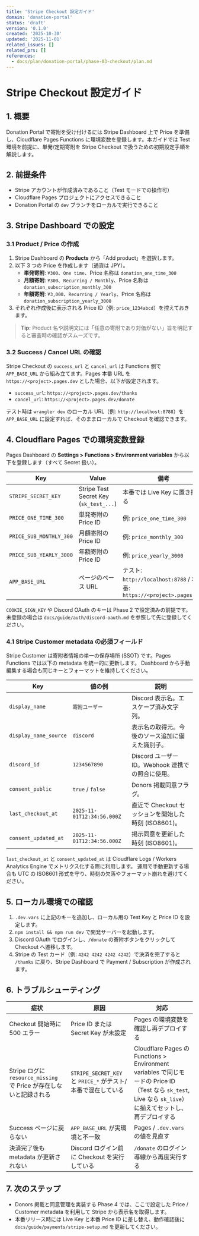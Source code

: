 ```yaml
---
title: 'Stripe Checkout 設定ガイド'
domain: 'donation-portal'
status: 'draft'
version: '0.1.0'
created: '2025-10-30'
updated: '2025-11-01'
related_issues: []
related_prs: []
references:
  - docs/plan/donation-portal/phase-03-checkout/plan.md
---
```


# Stripe Checkout 設定ガイド

## 1. 概要

Donation Portal で寄附を受け付けるには Stripe Dashboard 上で Price を準備し、Cloudflare Pages Functions に環境変数を登録します。本ガイドでは Test 環境を前提に、単発/定期寄附を Stripe Checkout で扱うための初期設定手順を解説します。

## 2. 前提条件

- Stripe アカウントが作成済みであること（Test モードでの操作可）
- Cloudflare Pages プロジェクトにアクセスできること
- Donation Portal の `dev` ブランチをローカルで実行できること

## 3. Stripe Dashboard での設定

### 3.1 Product / Price の作成

1. Stripe Dashboard の **Products** から「Add product」を選択します。
2. 以下 3 つの Price を作成します（通貨は JPY）。
   - **単発寄附**: `¥300`、`One time`、Price 名称は `donation_one_time_300`
   - **月額寄附**: `¥300`、`Recurring / Monthly`、Price 名称は `donation_subscription_monthly_300`
   - **年額寄附**: `¥3,000`、`Recurring / Yearly`、Price 名称は `donation_subscription_yearly_3000`
3. それぞれ作成後に表示される Price ID（例: `price_1234abcd`）を控えておきます。

> **Tip:** Product 名や説明文には「任意の寄附であり対価がない」旨を明記すると審査時の確認がスムーズです。

### 3.2 Success / Cancel URL の確認

Stripe Checkout の `success_url` と `cancel_url` は Functions 側で `APP_BASE_URL` から組み立てます。Pages 本番 URL を `https://<project>.pages.dev` とした場合、以下が設定されます。

- `success_url`: `https://<project>.pages.dev/thanks`
- `cancel_url`: `https://<project>.pages.dev/donate`

テスト時は `wrangler dev` のローカル URL（例: `http://localhost:8788`）を `APP_BASE_URL` に設定すれば、そのままローカルで Checkout を確認できます。

## 4. Cloudflare Pages での環境変数登録

Pages Dashboard の **Settings > Functions > Environment variables** から以下を登録します（すべて Secret 扱い）。

| Key                     | Value                                  | 備考                                                                  |
| ----------------------- | -------------------------------------- | --------------------------------------------------------------------- |
| `STRIPE_SECRET_KEY`     | Stripe Test Secret Key (`sk_test_...`) | 本番では Live Key に置き換える                                        |
| `PRICE_ONE_TIME_300`    | 単発寄附の Price ID                    | 例: `price_one_time_300`                                              |
| `PRICE_SUB_MONTHLY_300` | 月額寄附の Price ID                    | 例: `price_monthly_300`                                               |
| `PRICE_SUB_YEARLY_3000` | 年額寄附の Price ID                    | 例: `price_yearly_3000`                                               |
| `APP_BASE_URL`          | ページのベース URL                     | テスト: `http://localhost:8788` / 本番: `https://<project>.pages.dev` |

`COOKIE_SIGN_KEY` や Discord OAuth のキーは Phase 2 で設定済みの前提です。未登録の場合は `docs/guide/auth/discord-oauth.md` を参照して先に登録してください。

### 4.1 Stripe Customer metadata の必須フィールド

Stripe Customer は寄附者情報の単一の保存場所 (SSOT) です。Pages Functions では以下の metadata を統一的に更新します。
Dashboard から手動編集する場合も同じキーとフォーマットを維持してください。

| Key                   | 値の例                     | 説明                                                 |
| --------------------- | -------------------------- | ---------------------------------------------------- |
| `display_name`        | `寄附ユーザー`             | Discord 表示名。エスケープ済み文字列。               |
| `display_name_source` | `discord`                  | 表示名の取得元。今後のソース追加に備えた識別子。     |
| `discord_id`          | `1234567890`               | Discord ユーザー ID。Webhook 連携での照合に使用。    |
| `consent_public`      | `true` / `false`           | Donors 掲載同意フラグ。                              |
| `last_checkout_at`    | `2025-11-01T12:34:56.000Z` | 直近で Checkout セッションを開始した時刻 (ISO8601)。 |
| `consent_updated_at`  | `2025-11-01T12:34:56.000Z` | 掲示同意を更新した時刻 (ISO8601)。                   |

`last_checkout_at` と `consent_updated_at` は Cloudflare Logs / Workers Analytics Engine でメトリクス化する際に利用します。
運用で手動更新する場合も UTC の ISO8601 形式を守り、時刻の欠落やフォーマット崩れを避けてください。

## 5. ローカル環境での確認

1. `.dev.vars` に上記のキーを追加し、ローカル用の Test Key と Price ID を設定します。
2. `npm install && npm run dev` で開発サーバーを起動します。
3. Discord OAuth でログインし、`/donate` の寄附ボタンをクリックして Checkout へ遷移します。
4. Stripe の Test カード（例: `4242 4242 4242 4242`）で決済を完了すると `/thanks` に戻り、Stripe Dashboard で Payment / Subscription が作成されます。

## 6. トラブルシューティング

| 症状                                                               | 原因                                                         | 対応                                                                                                                                                      |
| ------------------------------------------------------------------ | ------------------------------------------------------------ | --------------------------------------------------------------------------------------------------------------------------------------------------------- |
| Checkout 開始時に 500 エラー                                       | Price ID または Secret Key が未設定                          | Pages の環境変数を確認し再デプロイする                                                                                                                    |
| Stripe ログに `resource_missing` で Price が存在しないと記録される | `STRIPE_SECRET_KEY` と `PRICE_*` がテスト/本番で混在している | Cloudflare Pages の Functions > Environment variables で同じモードの Price ID（Test なら `sk_test`, Live なら `sk_live`）に揃えてセットし、再デプロイする |
| Success ページに戻らない                                           | `APP_BASE_URL` が実環境と不一致                              | Pages / `.dev.vars` の値を見直す                                                                                                                          |
| 決済完了後も metadata が更新されない                               | Discord ログイン前に Checkout を実行している                 | `/donate` のログイン導線から再度実行する                                                                                                                  |

## 7. 次のステップ

- Donors 掲載と同意管理を実装する Phase 4 では、ここで設定した Price / Customer metadata を利用して Stripe から表示名を取得します。
- 本番リリース時には Live Key と本番 Price ID に差し替え、動作確認後に `docs/guide/payments/stripe-setup.md` を更新してください。
